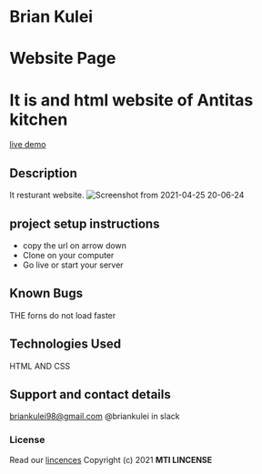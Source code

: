 # Brian Kulei
# Website Page
# It is and html website of Antitas kitchen
[live demo](https://brian6382.github.io/Anitas_Kitchen_project/)
## Description
It resturant website.
![Screenshot from 2021-04-25 20-06-24](https://user-images.githubusercontent.com/82508349/116002297-cbd76080-a601-11eb-8a69-113540691483.png)
## project setup instructions
- copy the url on arrow down
- Clone on your computer
- Go live or start your server
## Known Bugs
THE forns do not load faster
## Technologies Used
HTML AND CSS
## Support and contact details
briankulei98@gmail.com @briankulei in slack
### License
Read our [lincences](./Lincense)
Copyright (c) 2021 **MTI LINCENSE**
